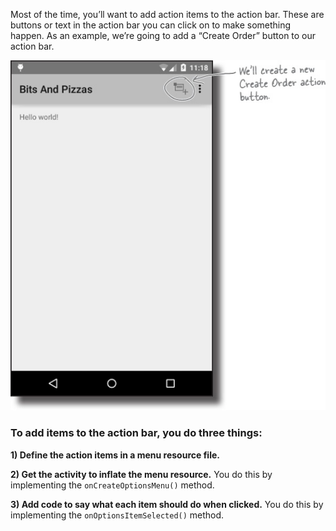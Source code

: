 Most of the time, you’ll want to add action items to the action bar. These are buttons or text in the action bar you can click on to make something happen. As an example, we’re going to add a “Create Order” button to our action bar.


![](.guides/img/21.png)

### To add items to the action bar, you do three things:
**1) Define the action items in a menu resource file.**

**2) Get the activity to inflate the menu resource.**
You do this by implementing the `onCreateOptionsMenu()` method.

**3) Add code to say what each item should do when clicked.**
You do this by implementing the `onOptionsItemSelected()` method.
